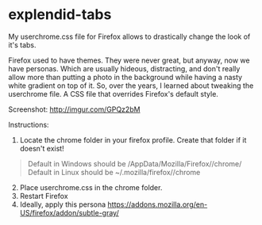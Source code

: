 explendid-tabs
==============

My userchrome.css file for Firefox allows to drastically change the look of it's tabs.

Firefox used to have themes. They were never great, but anyway, now we have personas. Which are
usually hideous, distracting, and don't really allow more than putting a photo in the background
while having a nasty white gradient on top of it. So, over the years, I learned about tweaking 
the userchrome file. A CSS file that overrides Firefox's default style.

Screenshot: http://imgur.com/GPQz2bM

Instructions:
1. Locate the chrome folder in your firefox profile. Create that folder if it doesn't exist!
  > Default in Windows should be  <User Folder>/AppData/Mozilla/Firefox/<Profile Name>/chrome/
  > Default in Linux should be ~/.mozilla/firefox/<Profile Name>/chrome
2. Place userchrome.css in the chrome folder.
3. Restart Firefox
4. Ideally, apply this persona https://addons.mozilla.org/en-US/firefox/addon/subtle-gray/